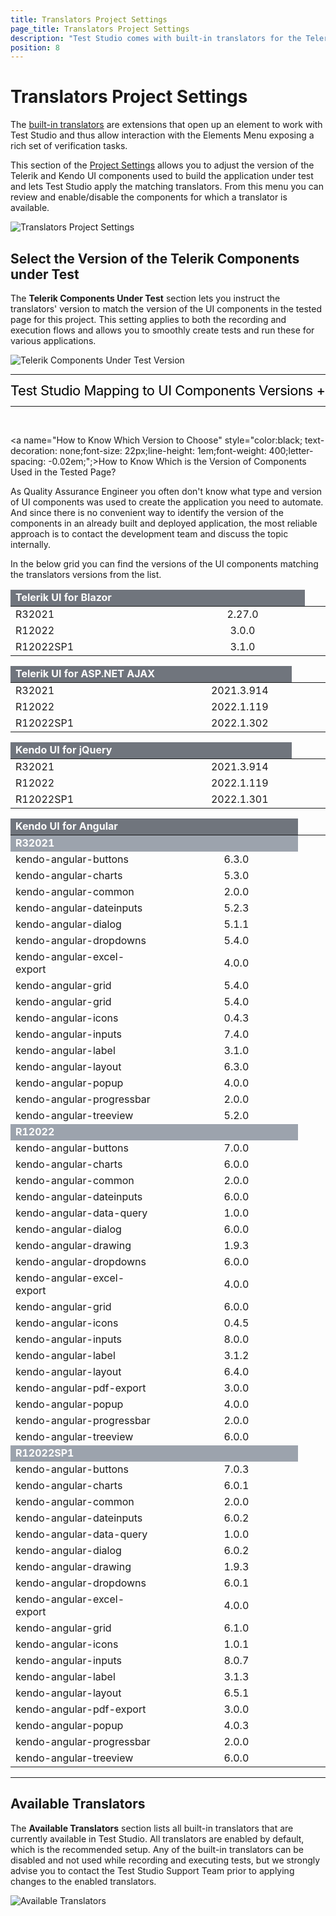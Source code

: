```yaml
---
title: Translators Project Settings
page_title: Translators Project Settings
description: "Test Studio comes with built-in translators for the Telerik components. Test Studio provides Basic translators for HTML, Silverlight, and WPF, and translators built specifically for Telerik AJAX and Silverlight RadControls, KendoUI for jQuery and KendoUI for Angular, Telerik UI for Blazor"
position: 8
---
```


<script>
window.addEventListener('DOMContentLoaded', function () {
$(".toggle_container").hide();
    
    $("p.trigger").click(function(e){
        e.preventDefault();
        $(this).toggleClass("active").next().slideToggle("normal");
		$(this).find('#d').text(function (i, oldText) {
        return $.trim(oldText) == '+' ? '-' : '+';
		});
		
    });
    });
</script>

# Translators Project Settings

The <a href="/getting-started/test-recording/translators" target="_blank">built-in translators</a> are extensions that open up an element to work with Test Studio and thus allow interaction with the Elements Menu  exposing a rich set of verification tasks.

This section of the <a href="/features/project-settings/overview" target="_blank">Project Settings</a> allows you to adjust the version of the Telerik and Kendo UI components used to build the application under test and lets Test Studio apply the matching translators. From this menu you can review and enable/disable the components for which a translator is available.

![Translators Project Settings][1]

## Select the Version of the Telerik Components under Test

The __Telerik Components Under Test__ section lets you instruct the translators' version to match the version of the UI components in the tested page for this project. This setting applies to both the recording and execution flows and allows you to smoothly create tests and run these for various applications.

![Telerik Components Under Test Version][2]

<p><hr></p>
<p></p>

<p class="trigger"><a name="TS Mapping to UI Components" style="color:black; text-decoration: none;font-size: 22px;line-height: 1em;font-weight: 400;letter-spacing: -0.02em;";> Test Studio Mapping to UI Components Versions <span id="d" style="color:black";> + </span></a></p>

<div class="toggle_container">
<div class="block">

<hr/>
<br>

<a name="How to Know Which Version to Choose" style="color:black; text-decoration: none;font-size: 22px;line-height: 1em;font-weight: 400;letter-spacing: -0.02em;";>How to Know Which is the Version of Components Used in the Tested Page?</a>

<p>
As Quality Assurance Engineer you often don't know what type and version of UI components was used to create the application you need to automate. And since there is no convenient way to identify the version of the components in an already built and deployed application, the most reliable approach is to contact the development team and discuss the topic internally.
</p>
In the below grid you can find the versions of the UI components matching the translators versions from the list.
<p>
</p>
<p>
<table class="Tbl k-table">
    <colgroup>
        <col width="50%" />
        <col width="50%" />
    </colgroup>
    <thead>
        <tr>
			<td colspan="6" style="color:white;text-align:center;background-color:#70757d;font-weight:bold;text-align:left;">Telerik UI for Blazor<td>
        </tr>
    </thead>
    <tbody>
        <tr>
            <td>R32021</td>
            <td colspan="6" style="text-align:center;">2.27.0</td>
        </tr>
        <tr>
            <td>R12022</td>
            <td colspan="6" style="text-align:center;">3.0.0</td>
        </tr>
        <tr>
            <td>R12022SP1</td>
            <td colspan="6" style="text-align:center;">3.1.0</td>
        </tr>
    </tbody>
</table>
</p>
<p>
<table class="Tbl k-table">
    <colgroup>
        <col width="50%" />
        <col width="50%" />
    </colgroup>
    <thead>
        <tr>
			<td colspan="6" style="color:white;text-align:center;background-color:#70757d;font-weight:bold;text-align:left;">Telerik UI for ASP.NET AJAX<td>
        </tr>
    </thead>
    <tbody>
        <tr>
            <td>R32021</td>
            <td colspan="6" style="text-align:center;">2021.3.914</td>
        </tr>
        <tr>
            <td>R12022</td>
            <td colspan="6" style="text-align:center;">2022.1.119</td>
        </tr>
        <tr>
            <td>R12022SP1</td>
            <td colspan="6" style="text-align:center;">2022.1.302</td>
        </tr>
    </tbody>
</table>
</p>
<p>
<table class="Tbl k-table">
    <colgroup>
        <col width="50%" />
        <col width="50%" />
    </colgroup>
    <thead>
        <tr>
			<td colspan="6" style="color:white;text-align:center;background-color:#70757d;font-weight:bold;text-align:left;">Kendo UI for jQuery<td>
        </tr>
    </thead>
    <tbody>
        <tr>
            <td>R32021</td>
            <td colspan="6" style="text-align:center;">2021.3.914</td>
        </tr>
        <tr>
            <td>R12022</td>
            <td colspan="6" style="text-align:center;">2022.1.119</td>
        </tr>
        <tr>
            <td>R12022SP1</td>
            <td colspan="6" style="text-align:center;">2022.1.301</td>
        </tr>
    </tbody>
</table>
</p>


<p>
<table class="Tbl k-table">
    <colgroup>
        <col width="50%" />
        <col width="50%" />
    </colgroup>
    <thead>
        <tr>
			<td colspan="6" style="color:white;text-align:center;background-color:#70757d;font-weight:bold;text-align:left;">Kendo UI for Angular<td>
        </tr>
    </thead>
    <tbody>
        <tr>
            <td colspan="6" style="color:white;text-align:center;background-color:#9ca3ad;font-weight:bold;text-align:left;">R32021</td>
        </tr>
        <tr>
            <td>kendo-angular-buttons</td>
            <td colspan="6" style="text-align:center;">6.3.0</td>
        </tr>
        <tr>
            <td>kendo-angular-charts</td>
            <td colspan="6" style="text-align:center;">5.3.0</td>
        </tr>
        <tr>
            <td>kendo-angular-common</td>
            <td colspan="6" style="text-align:center;">2.0.0</td>
        </tr>
        <tr>
            <td>kendo-angular-dateinputs</td>
            <td colspan="6" style="text-align:center;">5.2.3</td>
        </tr>
        <tr>
            <td>kendo-angular-dialog</td>
            <td colspan="6" style="text-align:center;">5.1.1</td>
        </tr>
        <tr>
            <td>kendo-angular-dropdowns</td>
            <td colspan="6" style="text-align:center;">5.4.0</td>
        </tr>
        <tr>
            <td>kendo-angular-excel-export</td>
            <td colspan="6" style="text-align:center;">4.0.0</td>
        </tr>
        <tr>
            <td>kendo-angular-grid</td>
            <td colspan="6" style="text-align:center;">5.4.0</td>
        </tr>
        <tr>
            <td>kendo-angular-grid</td>
            <td colspan="6" style="text-align:center;">5.4.0</td>
        </tr>
        <tr>
            <td>kendo-angular-icons</td>
            <td colspan="6" style="text-align:center;">0.4.3</td>
        </tr>
        <tr>
            <td>kendo-angular-inputs</td>
            <td colspan="6" style="text-align:center;">7.4.0</td>
        </tr>
        <tr>
            <td>kendo-angular-label</td>
            <td colspan="6" style="text-align:center;">3.1.0</td>
        </tr>
        <tr>
            <td>kendo-angular-layout</td>
            <td colspan="6" style="text-align:center;">6.3.0</td>
        </tr>
        <tr>
            <td>kendo-angular-popup</td>
            <td colspan="6" style="text-align:center;">4.0.0</td>
        </tr>
        <tr>
            <td>kendo-angular-progressbar</td>
            <td colspan="6" style="text-align:center;">2.0.0</td>
        </tr>
        <tr>
            <td>kendo-angular-treeview</td>
            <td colspan="6" style="text-align:center;">5.2.0</td>
        </tr>
        <tr>
            <td colspan="6" style="color:white;text-align:center;background-color:#9ca3ad;font-weight:bold;text-align:left;">R12022</td>
        </tr>
        <tr>
            <td>kendo-angular-buttons</td>
            <td colspan="6" style="text-align:center;">7.0.0</td>
        </tr>
        <tr>
            <td>kendo-angular-charts</td>
            <td colspan="6" style="text-align:center;">6.0.0</td>
        </tr>
        <tr>
            <td>kendo-angular-common</td>
            <td colspan="6" style="text-align:center;">2.0.0</td>
        </tr>
        <tr>
            <td>kendo-angular-dateinputs</td>
            <td colspan="6" style="text-align:center;">6.0.0</td>
        </tr>
        <tr>
            <td>kendo-angular-data-query</td>
            <td colspan="6" style="text-align:center;">1.0.0</td>
        </tr>
        <tr>
            <td>kendo-angular-dialog</td>
            <td colspan="6" style="text-align:center;">6.0.0</td>
        </tr>
        <tr>
            <td>kendo-angular-drawing</td>
            <td colspan="6" style="text-align:center;">1.9.3    </td>
        </tr>
        <tr>
            <td>kendo-angular-dropdowns</td>
            <td colspan="6" style="text-align:center;">6.0.0    </td>
        </tr>
        <tr>
            <td>kendo-angular-excel-export</td>
            <td colspan="6" style="text-align:center;">4.0.0</td>
        </tr>
        <tr>
            <td>kendo-angular-grid</td>
            <td colspan="6" style="text-align:center;">6.0.0</td>
        </tr>
        <tr>
            <td>kendo-angular-icons</td>
            <td colspan="6" style="text-align:center;">0.4.5</td>
        </tr>
        <tr>
            <td>kendo-angular-inputs</td>
            <td colspan="6" style="text-align:center;">8.0.0</td>
        </tr>
        <tr>
            <td>kendo-angular-label</td>
            <td colspan="6" style="text-align:center;">3.1.2</td>
        </tr>
        <tr>
            <td>kendo-angular-layout</td>
            <td colspan="6" style="text-align:center;">6.4.0</td>
        </tr>
        <tr>
            <td>kendo-angular-pdf-export</td>
            <td colspan="6" style="text-align:center;">3.0.0</td>
        </tr>
        <tr>
            <td>kendo-angular-popup</td>
            <td colspan="6" style="text-align:center;">4.0.0</td>
        </tr>
        <tr>
            <td>kendo-angular-progressbar</td>
            <td colspan="6" style="text-align:center;">2.0.0</td>
        </tr>
        <tr>
            <td>kendo-angular-treeview</td>
            <td colspan="6" style="text-align:center;">6.0.0</td>
        </tr>
        <tr>
            <td colspan="6" style="color:white;text-align:center;background-color:#9ca3ad;font-weight:bold;text-align:left;">R12022SP1</td>
        </tr>
        <tr>
            <td>kendo-angular-buttons</td>
            <td colspan="6" style="text-align:center;">7.0.3<td>
        </tr>
        <tr>
            <td>kendo-angular-charts</td>
            <td colspan="6" style="text-align:center;">6.0.1</td>
        </tr>
        <tr>
            <td>kendo-angular-common</td>
            <td colspan="6" style="text-align:center;">2.0.0</td>
        </tr>
        <tr>
            <td>kendo-angular-dateinputs</td>
            <td colspan="6" style="text-align:center;">6.0.2</td>
        </tr>
        <tr>
            <td>kendo-angular-data-query</td>
            <td colspan="6" style="text-align:center;">1.0.0</td>
        </tr>
        <tr>
            <td>kendo-angular-dialog</td>
            <td colspan="6" style="text-align:center;">6.0.2</td>
        </tr>
        <tr>
            <td>kendo-angular-drawing</td>
            <td colspan="6" style="text-align:center;">1.9.3</td>
        </tr>
        <tr>
            <td>kendo-angular-dropdowns</td>
            <td colspan="6" style="text-align:center;">6.0.1</td>
        </tr>
        <tr>
            <td>kendo-angular-excel-export</td>
            <td colspan="6" style="text-align:center;">4.0.0</td>
        </tr>
        <tr>
            <td>kendo-angular-grid</td>
            <td colspan="6" style="text-align:center;">6.1.0</td>
        </tr>
        <tr>
            <td>kendo-angular-icons</td>
            <td colspan="6" style="text-align:center;">1.0.1</td>
        </tr>
        <tr>
            <td>kendo-angular-inputs</td>
            <td colspan="6" style="text-align:center;">8.0.7</td>
        </tr>
        <tr>
            <td>kendo-angular-label</td>
            <td colspan="6" style="text-align:center;">3.1.3</td>
        </tr>
        <tr>
            <td>kendo-angular-layout</td>
            <td colspan="6" style="text-align:center;">6.5.1</td>
        </tr>
        <tr>
            <td>kendo-angular-pdf-export</td>
            <td colspan="6" style="text-align:center;">3.0.0</td>
        </tr>
        <tr>
            <td>kendo-angular-popup</td>
            <td colspan="6" style="text-align:center;">4.0.3</td>
        </tr>
        <tr>
            <td>kendo-angular-progressbar</td>
            <td colspan="6" style="text-align:center;">2.0.0</td>
        </tr>
        <tr>
            <td>kendo-angular-treeview</td>
            <td colspan="6" style="text-align:center;">6.0.0</td>
        </tr>
        </tbody>
</table>
</p>
<hr/>

</div>
</div>
<p></p>
<p></p>
<p></p>


## Available Translators

The __Available Translators__ section lists all built-in translators that are currently available in Test Studio. All translators are enabled by default, which is the recommended setup. Any of the built-in translators can be disabled and not used while recording and executing tests, but we strongly advise you to contact the Test Studio Support Team prior to applying changes to the enabled translators.

![Available Translators][3]

[1]: /img/features/project-settings/translators/fig1.png
[2]: /img/features/project-settings/translators/fig2.png
[3]: /img/features/project-settings/translators/fig3.png
